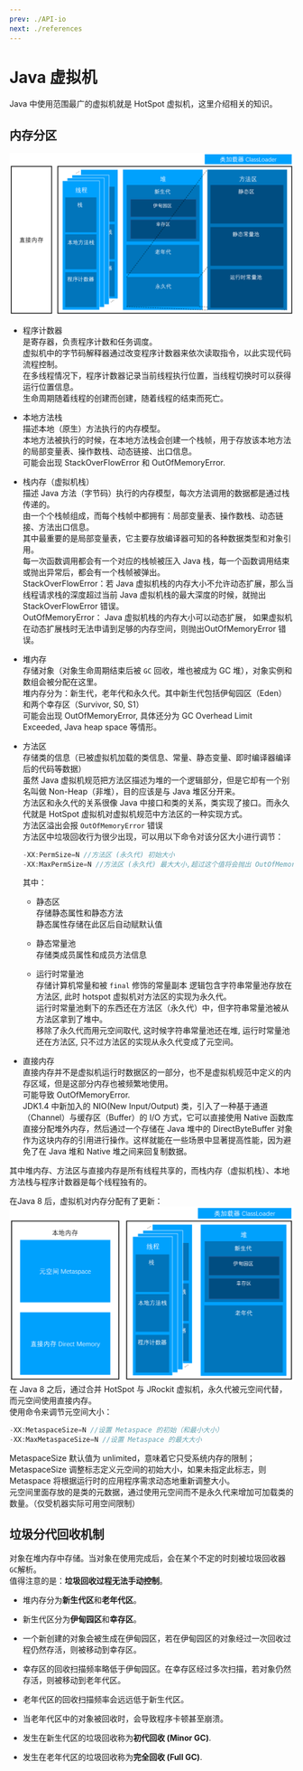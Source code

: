 ```yaml
---
prev: ./API-io
next: ./references
---
```


# Java 虚拟机
Java 中使用范围最广的虚拟机就是 HotSpot 虚拟机，这里介绍相关的知识。  

## 内存分区
![内存分区](/img/内存模型.png)

+ 程序计数器  
  是寄存器，负责程序计数和任务调度。  
  虚拟机中的字节码解释器通过改变程序计数器来依次读取指令，以此实现代码流程控制。  
  在多线程情况下，程序计数器记录当前线程执行位置，当线程切换时可以获得运行位置信息。  
  生命周期随着线程的创建而创建，随着线程的结束而死亡。  

+ 本地方法栈  
  描述本地（原生）方法执行的内存模型。  
  本地方法被执行的时候，在本地方法栈会创建一个栈帧，用于存放该本地方法的局部变量表、操作数栈、动态链接、出口信息。  
  可能会出现 StackOverFlowError 和 OutOfMemoryError.  

+ 栈内存（虚拟机栈）  
  描述 Java 方法（字节码）执行的内存模型，每次方法调用的数据都是通过栈传递的。  
  由一个个栈帧组成，而每个栈帧中都拥有：局部变量表、操作数栈、动态链接、方法出口信息。  
  其中最重要的是局部变量表，它主要存放编译器可知的各种数据类型和对象引用。  
  每一次函数调用都会有一个对应的栈帧被压入 Java 栈，每一个函数调用结束或抛出异常后，都会有一个栈帧被弹出。  
  StackOverFlowError：若 Java 虚拟机栈的内存大小不允许动态扩展，那么当线程请求栈的深度超过当前 Java 虚拟机栈的最大深度的时候，就抛出 StackOverFlowError 错误。  
  OutOfMemoryError： Java 虚拟机栈的内存大小可以动态扩展， 如果虚拟机在动态扩展栈时无法申请到足够的内存空间，则抛出OutOfMemoryError 错误。

+ 堆内存  
  存储对象（对象生命周期结束后被 `GC` 回收，堆也被成为 GC 堆），对象实例和数组会被分配在这里。  
  堆内存分为：新生代，老年代和永久代。其中新生代包括伊甸园区（Eden）和两个幸存区（Survivor, S0, S1）  
  可能会出现 OutOfMemoryError, 具体还分为 GC Overhead Limit Exceeded, Java heap space 等情形。  

+ 方法区  
  存储类的信息（已被虚拟机加载的类信息、常量、静态变量、即时编译器编译后的代码等数据）  
  虽然 Java 虚拟机规范把方法区描述为堆的一个逻辑部分，但是它却有一个别名叫做 Non-Heap（非堆），目的应该是与 Java 堆区分开来。  
  方法区和永久代的关系很像 Java 中接口和类的关系，类实现了接口。而永久代就是 HotSpot 虚拟机对虚拟机规范中方法区的一种实现方式。  
  方法区溢出会报 `OutOfMemoryError` 错误  
  方法区中垃圾回收行为很少出现，可以用以下命令对该分区大小进行调节：  
  ``` java
  -XX:PermSize=N //方法区 (永久代) 初始大小
  -XX:MaxPermSize=N //方法区 (永久代) 最大大小,超过这个值将会抛出 OutOfMemoryError
  ```
  其中：  
  + 静态区  
    存储静态属性和静态方法  
    静态属性存储在此区后自动赋默认值

  + 静态常量池  
    存储类成员属性和成员方法信息  

  + 运行时常量池  
    存储计算机常量和被 `final` 修饰的常量副本
    逻辑包含字符串常量池存放在方法区, 此时 hotspot 虚拟机对方法区的实现为永久代。<Badge type="error" text="Java 7.0-"/>  
    运行时常量池剩下的东西还在方法区（永久代）中，但字符串常量池被从方法区拿到了堆中。<Badge type="warning" text="Java 7.0"/>  
    移除了永久代而用元空间取代, 这时候字符串常量池还在堆, 运行时常量池还在方法区, 只不过方法区的实现从永久代变成了元空间。<Badge text="Java 8.0+"/>  

+ 直接内存  
  直接内存并不是虚拟机运行时数据区的一部分，也不是虚拟机规范中定义的内存区域，但是这部分内存也被频繁地使用。  
  可能导致 OutOfMemoryError.  
  JDK1.4 中新加入的 NIO(New Input/Output) 类，引入了一种基于通道（Channel）与缓存区（Buffer）的 I/O 方式，它可以直接使用 Native 函数库直接分配堆外内存，然后通过一个存储在 Java 堆中的 DirectByteBuffer 对象作为这块内存的引用进行操作。这样就能在一些场景中显著提高性能，因为避免了在 Java 堆和 Native 堆之间来回复制数据。<Badge text="Java 1.4+"/>

其中堆内存、方法区与直接内存是所有线程共享的，而栈内存（虚拟机栈）、本地方法栈与程序计数器是每个线程独有的。  

在Java 8 后，虚拟机对内存分配有了更新<Badge text="Java 8.0+"/>：  
![内存模型 1.8](/img/内存模型1_8.png)
在 Java 8 之后，通过合并 HotSpot 与 JRockit 虚拟机，永久代被元空间代替，而元空间使用直接内存。  
使用命令来调节元空间大小：  
``` java
-XX:MetaspaceSize=N //设置 Metaspace 的初始（和最小大小）
-XX:MaxMetaspaceSize=N //设置 Metaspace 的最大大小
```
MetaspaceSize 默认值为 unlimited，意味着它只受系统内存的限制；MetaspaceSize 调整标志定义元空间的初始大小，如果未指定此标志，则 Metaspace 将根据运行时的应用程序需求动态地重新调整大小。  
元空间里面存放的是类的元数据，通过使用元空间而不是永久代来增加可加载类的数量。（仅受机器实际可用空间限制）  

## 垃圾分代回收机制
对象在堆内存中存储。当对象在使用完成后，会在某个不定的时刻被垃圾回收器`GC`解析。  
值得注意的是：**垃圾回收过程无法手动控制**。  
+ 堆内存分为**新生代区**和**老年代区**。  

+ 新生代区分为**伊甸园区**和**幸存区**。  

+ 一个新创建的对象会被生成在伊甸园区，若在伊甸园区的对象经过一次回收过程仍然存活，则被移动到幸存区。  

+ 幸存区的回收扫描频率略低于伊甸园区。在幸存区经过多次扫描，若对象仍然存活，则被移动到老年代区。

+ 老年代区的回收扫描频率会远远低于新生代区。

+ 当老年代区中的对象被回收时，会导致程序卡顿甚至崩溃。

+ 发生在新生代区的垃圾回收称为**初代回收 (Minor GC)**.

+ 发生在老年代区的垃圾回收称为**完全回收 (Full GC)**.